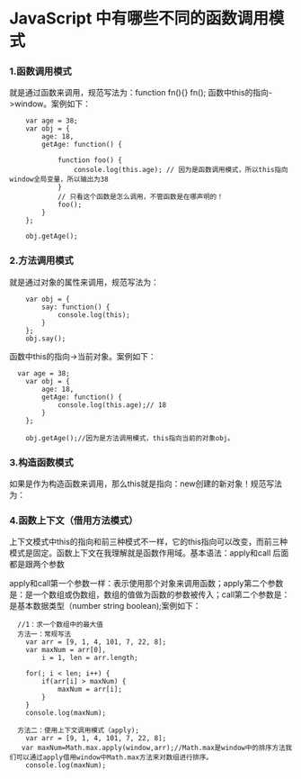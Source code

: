 # JavaScript 中有哪些不同的函数调用模式

### 1.函数调用模式

就是通过函数来调用，规范写法为：function fn(){} fn(); 函数中this的指向->window。案例如下：

```
    var age = 38;
    var obj = {
        age: 18,
        getAge: function() {

            function foo() {
                console.log(this.age); // 因为是函数调用模式，所以this指向window全局变量，所以输出为38
            }
            // 只看这个函数是怎么调用，不管函数是在哪声明的！
            foo();
        }
    };

    obj.getAge();
```

### 2.方法调用模式

就是通过对象的属性来调用，规范写法为：

```
    var obj = {
        say: function() {
            console.log(this);
        }
    };
    obj.say();
```

函数中this的指向->当前对象。案例如下：

```
  var age = 38;
    var obj = {
        age: 18,
        getAge: function() {
            console.log(this.age);// 18
        }
    };

    obj.getAge();//因为是方法调用模式，this指向当前的对象obj。
```

### 3.构造函数模式

如果是作为构造函数来调用，那么this就是指向：new创建的新对象！规范写法为：

### 4.函数上下文（借用方法模式）

上下文模式中this的指向和前三种模式不一样，它的this指向可以改变，而前三种模式是固定。函数上下文在我理解就是函数作用域。基本语法：apply和call 后面都是跟两个参数

apply和call第一个参数一样：表示使用那个对象来调用函数；apply第二个参数是：是一个数组或伪数组，数组的值做为函数的参数被传入；call第二个参数是：是基本数据类型（number string boolean);案例如下：

```
  //1：求一个数组中的最大值
  方法一：常规写法
    var arr = [9, 1, 4, 101, 7, 22, 8];
    var maxNum = arr[0],
        i = 1, len = arr.length;

    for(; i < len; i++) {
        if(arr[i] > maxNum) {
            maxNum = arr[i];
        }
    }
    console.log(maxNum);

  方法二：使用上下文调用模式（apply);
    var arr = [9, 1, 4, 101, 7, 22, 8];
   var maxNum=Math.max.apply(window,arr);//Math.max是window中的排序方法我们可以通过apply借用window中Math.max方法来对数组进行排序。
    console.log(maxNum);
```